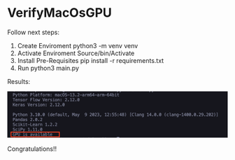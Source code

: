 # VerifyMacOsGPU

Follow next steps:

1. Create Enviroment
   python3 -m venv venv
2. Activate Enviroment
   Source/bin/Activate
3. Install Pre-Requisites
   pip install -r requirements.txt
4. Run
   python3 main.py

Results:

![Result](assets/image.png)

Congratulations!!
